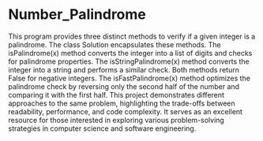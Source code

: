 # Number_Palindrome

This program provides three distinct methods to verify if a given integer is a palindrome. The class Solution encapsulates these methods. The isPalindrome(x) method converts the integer into a list of digits and checks for palindrome properties. The isStringPalindrome(x) method converts the integer into a string and performs a similar check. Both methods return False for negative integers. The isFastPalindrome(x) method optimizes the palindrome check by reversing only the second half of the number and comparing it with the first half. This project demonstrates different approaches to the same problem, highlighting the trade-offs between readability, performance, and code complexity. It serves as an excellent resource for those interested in exploring various problem-solving strategies in computer science and software engineering.
